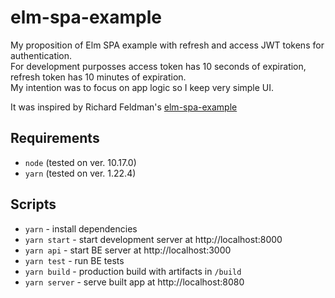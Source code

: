 # elm-spa-example

My proposition of Elm SPA example with refresh and access JWT tokens for authentication.  
For development purposses access token has 10 seconds of expiration, refresh token has 10 minutes of expiration.  
My intention was to focus on app logic so I keep very simple UI.

It was inspired by Richard Feldman's [elm-spa-example](https://github.com/rtfeldman/elm-spa-example)

## Requirements

- `node` (tested on ver. 10.17.0)
- `yarn` (tested on ver. 1.22.4)

## Scripts

- `yarn` - install dependencies
- `yarn start` - start development server at http://localhost:8000
- `yarn api` - start BE server at http://localhost:3000
- `yarn test` - run BE tests
- `yarn build` - production build with artifacts in `/build`
- `yarn server` - serve built app at http://localhost:8080
